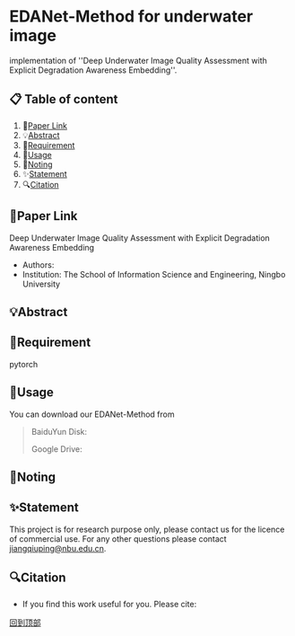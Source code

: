 # EDANet-Method for underwater image
implementation of ''Deep Underwater Image Quality Assessment with Explicit Degradation Awareness Embedding''.

## 📋 Table of content
1. 📎[Paper Link](#paper-link)
2. 💡[Abstract](#abstract)
3. 📃[Requirement](#requirement)
4. 📖[Usage](#usage)
5. 🍎[Noting](#noting)
6. ✨[Statement](#statement)
7. 🔍[Citation](#citation)

## 📎Paper Link
Deep Underwater Image Quality Assessment with Explicit Degradation Awareness Embedding
- Authors: 
- Institution: The School of Information Science and Engineering, Ningbo University

## 💡Abstract


## 📃Requirement
pytorch

## 📖Usage
You can download our EDANet-Method from
>BaiduYun Disk: 
>
>Google Drive: 

## 🍎Noting


## ✨Statement
This project is for research purpose only, please contact us for the licence of commercial use. For any other questions please contact jiangqiuping@nbu.edu.cn.

## 🔍Citation
- If you find this work useful for you. Please cite:

[回到顶部](#readme)
